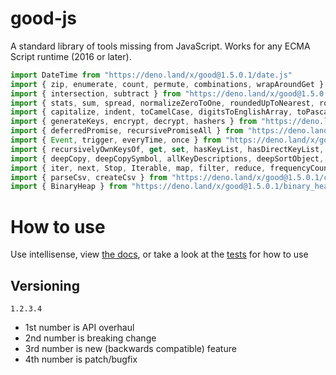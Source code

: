 # good-js

A standard library of tools missing from JavaScript. Works for any ECMA Script runtime (2016 or later).

```js
import DateTime from "https://deno.land/x/good@1.5.0.1/date.js"
import { zip, enumerate, count, permute, combinations, wrapAroundGet } from "https://deno.land/x/good@1.5.0.1/array.js"
import { intersection, subtract } from "https://deno.land/x/good@1.5.0.1/set.js"
import { stats, sum, spread, normalizeZeroToOne, roundedUpToNearest, roundedDownToNearest } from "https://deno.land/x/good@1.5.0.1/math.js"
import { capitalize, indent, toCamelCase, digitsToEnglishArray, toPascalCase, toKebabCase, toSnakeCase, toScreamingtoKebabCase, toScreamingtoSnakeCase, toRepresentation, toString, regex, findAll, iterativelyFindAll, escapeRegexMatch, escapeRegexReplace, extractFirst, isValidIdentifier } from "https://deno.land/x/good@1.5.0.1/string.js"
import { generateKeys, encrypt, decrypt, hashers } from "https://deno.land/x/good@1.5.0.1/encryption.js"
import { deferredPromise, recursivePromiseAll } from "https://deno.land/x/good@1.5.0.1/async.js"
import { Event, trigger, everyTime, once } from "https://deno.land/x/good@1.5.0.1/events.js"
import { recursivelyOwnKeysOf, get, set, hasKeyList, hasDirectKeyList, remove, merge, compareProperty, recursivelyIterateOwnKeysOf } from "https://deno.land/x/good@1.5.0.1/object.js"
import { deepCopy, deepCopySymbol, allKeyDescriptions, deepSortObject, shallowSortObject, isGeneratorType,isAsyncIterable, isSyncIterable, isTechnicallyIterable, isSyncIterableObjectOrContainer, allKeys } from "https://deno.land/x/good@1.5.0.1/value.js"
import { iter, next, Stop, Iterable, map, filter, reduce, frequencyCount, zip, count, enumerate, permute, combinations, slices, asyncIteratorToList, concurrentlyTransform, forkBy } from "https://deno.land/x/good@1.5.0.1/iterable.js"
import { parseCsv, createCsv } from "https://deno.land/x/good@1.5.0.1/csv.js"
import { BinaryHeap } from "https://deno.land/x/good@1.5.0.1/binary_heap.js"
```


# How to use

Use intellisense, view [the docs](https://deno.land/x/good?doc), or take a look at the [tests](https://github.com/jeff-hykin/good-js/tree/master/tests) for how to use

## Versioning

`1.2.3.4`
- 1st number is API overhaul
- 2nd number is breaking change
- 3rd number is new (backwards compatible) feature 
- 4th number is patch/bugfix